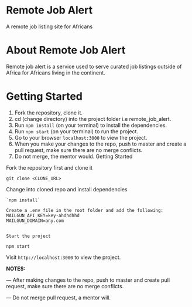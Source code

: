 # Remote Job Alert
A remote job listing site for Africans

# About Remote Job Alert
Remote job alert is a service used to serve curated job listings outside of Africa for Africans living in the continent.

# Getting Started
1. Fork the repository, clone it.
2. cd (change directory) into the project folder i.e remote_job_alert.
3. Run `npm install` (on your terminal) to install the dependencies.
4. Run `npm start` (on your terminal) to run the project.
5. Go to your browser `localhost:3000` to view the project.
6. When you make your changes to the repo, push to master and create a pull request, make sure there are no merge conflicts.
7. Do not merge, the mentor would.
 Getting Started

Fork the repository first and clone it
```
git clone <CLONE_URL>
```

Change into cloned repo and install dependencies
```
`npm install`

Create a .env file in the root folder and add the following:
MAILGUN_API_KEY=key-ahdhdhhd
MAILGUN_DOMAIN=any.com
```
```

Start the project
```
`npm start`

Visit `http://localhost:3000` to view the project.

**NOTES:**

&mdash; After making changes to the repo, push to master and create pull request, make sure there are no merge conflicts.

&mdash; Do not merge pull request, a mentor will.
